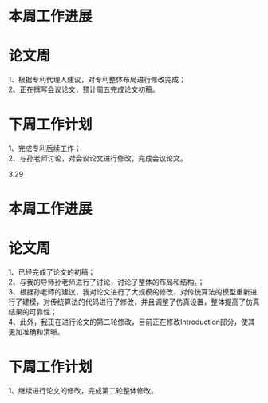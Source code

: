 # 本周工作进展
# 论文周
1、根据专利代理人建议，对专利整体布局进行修改完成；<br>
2、正在撰写会议论文，预计周五完成论文初稿。
# 下周工作计划
1、完成专利后续工作；<br>
2、与孙老师讨论，对会议论文进行修改，完成会议论文。


3.29
# 本周工作进展
# 论文周
1、已经完成了论文的初稿；<br>
2、与我的导师孙老师进行了讨论，讨论了整体的布局和结构。；<br>
3、根据孙老师的建议，我对论文进行了大规模的修改，对传统算法的模型重新进行了建模，对传统算法的代码进行了修改，并且调整了仿真设置，整体提高了仿真结果的可靠性；<br>
4、此外，我正在进行论文的第二轮修改，目前正在修改Introduction部分，使其更加准确和清晰。
# 下周工作计划
1、继续进行论文的修改，完成第二轮整体修改。
